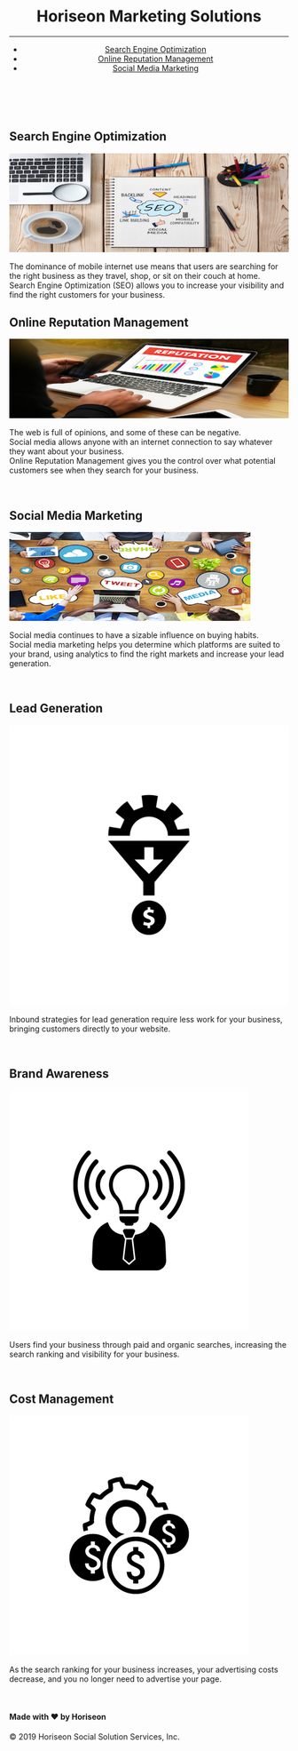 <!DOCTYPE html>
<html lang="en-us">
<head>
    <meta charset="UTF-8" />
    <link rel="stylesheet" href="style.css">
    <title>Horiseon Marketing Solutions</title>
</head>

<body>
    <header>
    <div class="header">
        <h1>Hori<span class="seo">seo</span>n Marketing Solutions</h1>
        <hr/>
        <div>
        <article>
            <nav>
            <ul>
                <li>
                    <a href="#search-engine-optimization">Search Engine Optimization</a>
                </li>
                <li>
                    <a href="#online-reputation-management">Online Reputation Management</a>
                </li>
                <li>
                    <a href="#social-media-marketing">Social Media Marketing</a>
                </li>
            </ul>
            </nav>
        </article>
    </header>    
        </div>
    </div>
    <div class="hero"></div>
    <span class="background image" role="img" aria-label="four people in a meeting"> </span>
    <div class="content">
    </br>
    <section>
        <div id="search-engine-optimization" class="search-engine-optimization">
            <h2>Search Engine Optimization</h2>
            <img src="search-engine-optimization.jpg" class="float-left" alt="search-engine-optimization-criteria">
            <p>
                The dominance of mobile internet use means that users are searching for the right business as they travel, shop, or sit on their couch at home. 
            </br>Search Engine Optimization (SEO) allows you to increase your visibility and find the right customers for your business.
            </p>
        </div>
    </section>
    <section>
        <div id="online-reputation-management" class="online-reputation-management">
            <h2>Online Reputation Management</h2>
            <img src="online-reputation-management.jpg" class="float-left" alt="reputation charts">
            <p>
                The web is full of opinions, and some of these can be negative. 
            </br>Social media allows anyone with an internet connection to say whatever they want about your business. 
            </br>Online Reputation Management gives you the control over what potential customers see when they search for your business.
            </p>
        </div>
    </section>
    <section>
        <div id="social-media-marketing" class="social-media-marketing">
        </br>
            <h2>Social Media Marketing</h2>
            <img src="social-media-marketing.jpg" class="float-left"alt="social media images and terms">
            <p>
                Social media continues to have a sizable influence on buying habits. 
            </br>Social media marketing helps you determine which platforms are suited to your brand, using analytics to find the right markets and increase your lead generation.
            </p>
        </div>
    </section>
    </div>
    <div class="benefits">
        <aside>
        <div class="benefit-lead">
        </br>
            <h2>Lead Generation</h2>
            <img src="lead-generation.png" alt="conversion funnel">
            <p>
                Inbound strategies for lead generation require less work for your business, bringing customers directly to your website.
            </p>
        </div>
        <div class="benefit-brand">
        </br>
            <h2>Brand Awareness</h2>
            <img src="brand-awareness.png" alt="lightbulb with suit">
            <p>
                Users find your business through paid and organic searches, increasing the search ranking and visibility for your business.
            </p>
        </div>
        <div class="benefit-cost">
        </br>
            <h2>Cost Management</h2>
            <img src="cost-management.png" alt= "Three dollar signs under a big cog">
            <p>
                As the search ranking for your business increases, your advertising costs decrease, and you no longer need to advertise your page.
            </p>
        </aside>
        </div>
    </div>
    <footer>
    <div class="footer">
        </br>
        <h4>Made with ❤️️ by Horiseon</h4>
        <p>
            &copy; 2019 Horiseon Social Solution Services, Inc.
    </footer>
        </p>
    </div>
</body>
</html>
